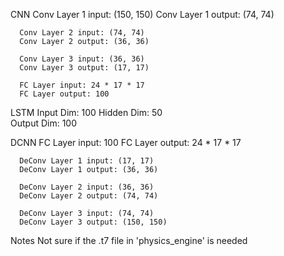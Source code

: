 CNN
      Conv Layer 1 input: (150, 150)
      Conv Layer 1 output: (74, 74)

      Conv Layer 2 input: (74, 74)
      Conv Layer 2 output: (36, 36)

      Conv Layer 3 input: (36, 36)
      Conv Layer 3 output: (17, 17)

      FC Layer input: 24 * 17 * 17
      FC Layer output: 100

LSTM 
      Input Dim: 100
      Hidden Dim: 50  
      Output Dim: 100

DCNN
      FC Layer input: 100
      FC Layer output: 24 * 17 * 17

      DeConv Layer 1 input: (17, 17)
      DeConv Layer 1 output: (36, 36)

      DeConv Layer 2 input: (36, 36)
      DeConv Layer 2 output: (74, 74)

      DeConv Layer 3 input: (74, 74)
      DeConv Layer 3 output: (150, 150)


Notes
    Not sure if the .t7 file in 'physics_engine' is needed

